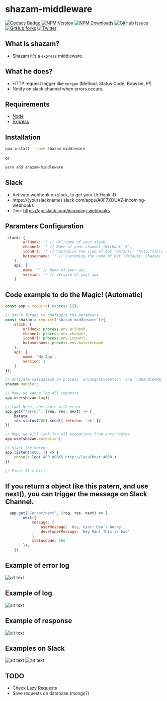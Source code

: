 # shazam-middleware

[![Codacy Badge](https://api.codacy.com/project/badge/Grade/b0b7ea850b264e3cbd8c9e1b10e565c6)](https://www.codacy.com/app/jr_acn/shazam-middleware?utm_source=github.com&amp;utm_medium=referral&amp;utm_content=juninmd/shazam-middleware&amp;utm_campaign=Badge_Grade)
[![NPM Version](https://img.shields.io/npm/v/shazam-middleware.svg)](https://npmjs.org/package/shazam-middleware)
[![NPM Downloads](https://img.shields.io/npm/dm/shazam-middleware.svg)](https://npmjs.org/package/shazam-middleware)
[![GitHub issues](https://img.shields.io/github/issues/juninmd/shazam-middleware.svg)](https://github.com/juninmd/shazam-middleware/issues)
[![GitHub forks](https://img.shields.io/github/forks/juninmd/shazam-middleware.svg)](https://github.com/juninmd/shazam-middleware/network)
[![Twitter](https://img.shields.io/twitter/url/https/github.com/juninmd/shazam-middleware.svg?style=social)](https://twitter.com/intent/tweet?text=Wow:&url=%5Bobject%20Object%5D)

## What is shazam?
* Shazam it's a `express` middleware.

## What he does?
* HTTP request logger like `morgan` (Method, Status Code, Browser, IP)
* Notify on slack channel when errors occurs.

## Requirements
* [Node](https://nodejs.org/en/)
* [Express](https://www.npmjs.com/package/express)

## Installation
```bash
npm install --save shazam-middleware
```
or
```bash
yarn add shazam-middleware
```

## Slack
* Activate webhook on slack, to get your UrlHook :D
* https://{yourslackname}.slack.com/apps/A0F7XDUAZ-incoming-webhooks
* Doc:  https://api.slack.com/incoming-webhooks

## Paramters Configuration
```js
 slack: {
        urlHook: '' // Url Hook of your slack,
        channel: '' // Name of your channel (Without '#'),
        iconUrl: '' // Customize the icon of bot (default: "http://dclegends.wiki/images/d/d9/Shazam_Billy_Batson_Portrait.png"),
        botusername: '' // Customize the name of bot (default: Shazam)
    },
    api: {
        name: '' // Name of your api,
        version: '' // Version of your api
    }
```

## Code example to do the Magic! (Automatic)
```js
const app = require('express')();

// Don't forget to configure the paramters
const shazam = require('shazam-middleware')({
    slack: {
        urlHook: process.env.urlHook,
        channel: process.env.channel,
        iconUrl: process.env.iconUrl,
        botusername: process.env.botusername
    },
    api: {
        name: 'My App',
        version: 1
    }
});

// Activate validation on process `uncaughtException` and `unhandledRejection`
shazam.handler;

// Now, we wanna log all requests
app.use(shazam.log);

// Look Here, one route with error
app.get("/error", (req, res, next) => {
    batata
    res.status(200).send({ retorno: 'ok' })
})

// Now, we will look for all exceptions from ours routes
app.use(shazam.exception);

// Start the Server
app.listen(4600, () => {
    console.log('APP WORKS http://localhost:4600')
})

// Fine! It`s All!
```

## If you return a object like this patern, and use next(), you can trigger the message on Slack Channel.
```js
  app.get("/error/next", (req, res, next) => {
        next({
            message: {
                userMessage: 'Hey, user! Don´t Worry',
                developerMessage: 'Hey Man! This is bad'
            },
            statusCode: 500
        });
    })
```
## Example of error log
![alt text](https://image.prntscr.com/image/uB86RZutR9O0fzM34J96HA.png "Log Exemple")

## Example of log
![alt text](https://image.prntscr.com/image/O9pnCJetQJ6Tkob4H31mMQ.png "Log Exemple")

## Example of response
![alt text](https://image.prntscr.com/image/ECigRxeeTGC5g3V_MTfX6g.png "Log Exemple")

## Examples on Slack
![alt text](https://image.prntscr.com/image/fAmdzOYAQ1K1_93pmMnmKw.png "Log Exemple")
![alt text](https://image.prntscr.com/image/wVrD6_aNRMSN79cefs9B1Q.png "Log Exemple")

## TODO
* Check Lazy Requests
* Save requests on database (mongo?)
